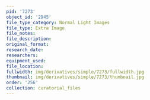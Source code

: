 ```yaml
---
pid: '7273'
object_id: '2945'
file_type_category: Normal Light Images
file_type: Extra Image
file_notes:
file_description:
original_format:
research_date:
researchers:
equipment_used:
file_location:
fullwidth: img/derivatives/simple/7273/fullwidth.jpg
thumbnail: img/derivatives/simple/7273/thumbnail.jpg
order: '256'
collection: curatorial_files
---
```

